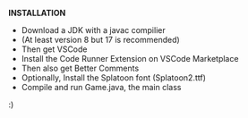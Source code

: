 **INSTALLATION**
- Download a JDK with a javac compilier
- (At least version 8 but 17 is recommended)
- Then get VSCode
- Install the Code Runner Extension on VSCode Marketplace
- Then also get Better Comments
- Optionally, Install the Splatoon font (Splatoon2.ttf)
- Compile and run Game.java, the main class

:)